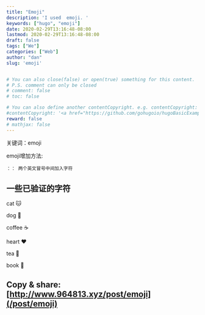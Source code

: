 ```yaml
---
title: "Emoji"
description: 'I used  emoji. '
keywords: ["hugo", "emoji"]
date: 2020-02-29T13:16:48-08:00
lastmod: 2020-02-29T13:16:48-08:00
draft: false
tags: ["We"]
categories: ["Web"]
author: "dan"
slug: 'emoji'


# You can also close(false) or open(true) something for this content.
# P.S. comment can only be closed
# comment: false
# toc: false

# You can also define another contentCopyright. e.g. contentCopyright: "This is another copyright."
#contentCopyright: '<a href="https://github.com/gohugoio/hugoBasicExample" rel="noopener" target="_blank">See origin</a>'
reward: false
# mathjax: false
---
```

关键词：emoji

emoji增加方法:

 ` ：： 两个英文冒号中间加入字符 `



## 一些已验证的字符
cat  :cat:

dog  :dog:

coffee :coffee:

heart  :heart:

tea  :tea:

book  :book:


## 	Copy & share:        [http://www.964813.xyz/post/emoji](/post/emoji)
